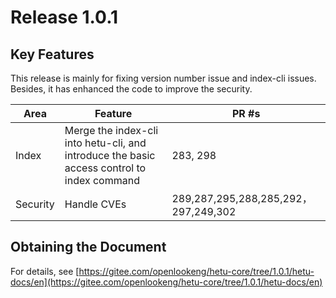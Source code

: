 # Release 1.0.1

## Key Features

This release is mainly for fixing version number issue and index-cli issues. Besides, it has enhanced the code to improve the security.

| Area                    | Feature                                                      | PR #s                                                        |
| ----------------------- | ------------------------------------------------------------ | ------------------------------------------------------------ |
| Index                | Merge the index-cli into hetu-cli, and introduce the basic access control to index command                                               | 283, 298                                                          |
| Security | Handle CVEs | 289,287,295,288,285,292，297,249,302                                                           |

## Obtaining the Document 

For details, see [https://gitee.com/openlookeng/hetu-core/tree/1.0.1/hetu-docs/en](https://gitee.com/openlookeng/hetu-core/tree/1.0.1/hetu-docs/en)